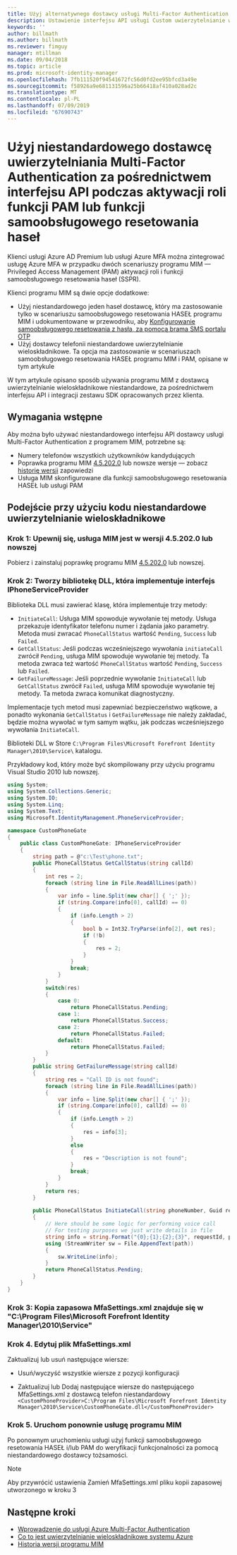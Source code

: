 ```yaml
---
title: Użyj alternatywnego dostawcy usługi Multi-Factor Authentication za pośrednictwem interfejsu API do aktywacji usługi PAM lub w scenariuszu samoobsługowego resetowania HASEŁ | Dokumentacja firmy Microsoft
description: Ustawienie interfejsu API usługi Custom uwierzytelnianie wieloskładnikowe jako drugą warstwę zabezpieczeń, gdy użytkownicy aktywują role w ramach Privileged Access Management i używać samoobsługowego resetowania hasła.
keywords: ''
author: billmath
ms.author: billmath
ms.reviewer: fimguy
manager: mtillman
ms.date: 09/04/2018
ms.topic: article
ms.prod: microsoft-identity-manager
ms.openlocfilehash: 7fb111520f94541672fc56d0fd2ee95bfcd3a49e
ms.sourcegitcommit: f58926a9e681131596a25b66418af410a028ad2c
ms.translationtype: MT
ms.contentlocale: pl-PL
ms.lasthandoff: 07/09/2019
ms.locfileid: "67690743"
---
```

# <a name="use-a-custom-multi-factor-authentication-provider-via-an-api-during-pam-role-activation-or-in-sspr"></a>Użyj niestandardowego dostawcę uwierzytelniania Multi-Factor Authentication za pośrednictwem interfejsu API podczas aktywacji roli funkcji PAM lub funkcji samoobsługowego resetowania haseł

Klienci usługi Azure AD Premium lub usługi Azure MFA można zintegrować usługę Azure MFA w przypadku dwóch scenariuszy programu MIM — Privileged Access Management (PAM) aktywacji roli i funkcji samoobsługowego resetowania haseł (SSPR).

Klienci programu MIM są dwie opcje dodatkowe:

 - Użyj niestandardowego jeden haseł dostawcę, który ma zastosowanie tylko w scenariuszu samoobsługowego resetowania HASEŁ programu MIM i udokumentowane w przewodniku, aby [Konfigurowanie samoobsługowego resetowania z hasła, za pomocą brama SMS portalu OTP](https://docs.microsoft.com/en-us/previous-versions/mim/hh824692(v=ws.10))
 - Użyj dostawcy telefonii niestandardowe uwierzytelnianie wieloskładnikowe. Ta opcja ma zastosowanie w scenariuszach samoobsługowego resetowania HASEŁ programu MIM i PAM, opisane w tym artykule

W tym artykule opisano sposób używania programu MIM z dostawcą uwierzytelnianie wieloskładnikowe niestandardowe, za pośrednictwem interfejsu API i integracji zestawu SDK opracowanych przez klienta.  

## <a name="prerequisites"></a>Wymagania wstępne

Aby można było używać niestandardowego interfejsu API dostawcy usługi Multi-Factor Authentication z programem MIM, potrzebne są:

- Numery telefonów wszystkich użytkowników kandydujących
- Poprawka programu MIM [4.5.202.0](https://www.microsoft.com/download/details.aspx?id=57278) lub nowsze wersje — zobacz [historię wersji](reference/version-history.md) zapowiedzi
- Usługa MIM skonfigurowane dla funkcji samoobsługowego resetowania HASEŁ lub usługi PAM

## <a name="approach-using-custom-multi-factor-authentication-code"></a>Podejście przy użyciu kodu niestandardowe uwierzytelnianie wieloskładnikowe

### <a name="step-1-ensure-mim-service-is-at-version-452020-or-later"></a>Krok 1: Upewnij się, usługa MIM jest w wersji 4.5.202.0 lub nowszej

Pobierz i zainstaluj poprawkę programu MIM [4.5.202.0](https://www.microsoft.com/download/details.aspx?id=57278) lub nowszej.

### <a name="step-2-create-a-dll-which-implements-the-iphoneserviceprovider-interface"></a>Krok 2: Tworzy bibliotekę DLL, która implementuje interfejs IPhoneServiceProvider

Biblioteka DLL musi zawierać klasę, która implementuje trzy metody:

- `InitiateCall`: Usługa MIM spowoduje wywołanie tej metody. Usługa przekazuje identyfikator telefonu numer i żądania jako parametry.  Metoda musi zwracać `PhoneCallStatus` wartość `Pending`, `Success` lub `Failed`.
- `GetCallStatus`: Jeśli podczas wcześniejszego wywołania `initiateCall` zwrócił `Pending`, usługa MIM spowoduje wywołanie tej metody. Ta metoda zwraca też wartość `PhoneCallStatus` wartość `Pending`, `Success` lub `Failed`.
- `GetFailureMessage`: Jeśli poprzednie wywołanie `InitiateCall` lub `GetCallStatus` zwrócił `Failed`, usługa MIM spowoduje wywołanie tej metody. Ta metoda zwraca komunikat diagnostyczny.

Implementacje tych metod musi zapewniać bezpieczeństwo wątkowe, a ponadto wykonania `GetCallStatus` i `GetFailureMessage` nie należy zakładać, będzie można wywołać w tym samym wątku, jak podczas wcześniejszego wywołania `InitiateCall`.

Biblioteki DLL w Store `C:\Program Files\Microsoft Forefront Identity Manager\2010\Service\` katalogu.

Przykładowy kod, który może być skompilowany przy użyciu programu Visual Studio 2010 lub nowszej.

```csharp
using System;
using System.Collections.Generic;
using System.IO;
using System.Linq;
using System.Text;
using Microsoft.IdentityManagement.PhoneServiceProvider;

namespace CustomPhoneGate
{
    public class CustomPhoneGate: IPhoneServiceProvider
    {
        string path = @"c:\Test\phone.txt";
        public PhoneCallStatus GetCallStatus(string callId)
        {
            int res = 2;
            foreach (string line in File.ReadAllLines(path))
            {
                var info = line.Split(new char[] { ';' });
                if (string.Compare(info[0], callId) == 0)
                {
                    if (info.Length > 2)
                    {
                        bool b = Int32.TryParse(info[2], out res);
                        if (!b)
                        {
                            res = 2;
                        }
                    }
                    break;
                }
            }
            switch(res)
            {
                case 0:
                    return PhoneCallStatus.Pending;
                case 1:
                    return PhoneCallStatus.Success;
                case 2:
                    return PhoneCallStatus.Failed;
                default:
                    return PhoneCallStatus.Failed;
            }       
        }
        public string GetFailureMessage(string callId)
        {
            string res = "Call ID is not found";
            foreach (string line in File.ReadAllLines(path))
            {
                var info = line.Split(new char[] { ';' });
                if (string.Compare(info[0], callId) == 0)
                {
                    if (info.Length > 2)
                    {
                        res = info[3];
                    }
                    else
                    {
                        res = "Description is not found";
                    }
                    break;
                }
            }
            return res;            
        }
        
        public PhoneCallStatus InitiateCall(string phoneNumber, Guid requestId, Dictionary<string,object> deliveryAttributes)
        {
            // Here should be some logic for performing voice call
            // For testing purposes we just write details in file             
            string info = string.Format("{0};{1};{2};{3}", requestId, phoneNumber, 0, string.Empty);
            using (StreamWriter sw = File.AppendText(path))
            {
                sw.WriteLine(info);                
            }
            return PhoneCallStatus.Pending;    
        }
    }
}
```
### <a name="step-3-backup-the-mfasettingsxml-located-in-the-cprogram-filesmicrosoft-forefront-identity-manager2010service"></a>Krok 3: Kopia zapasowa MfaSettings.xml znajduje się w "C:\Program Files\Microsoft Forefront Identity Manager\2010\Service"

### <a name="step-4-edit-the-mfasettingsxml-file"></a>Krok 4. Edytuj plik MfaSettings.xml

Zaktualizuj lub usuń następujące wiersze:

- Usuń/wyczyść wszystkie wiersze z pozycji konfiguracji 

- Zaktualizuj lub Dodaj następujące wiersze do następującego MfaSettings.xml z dostawcą telefon niestandardowy <br>
`<CustomPhoneProvider>C:\Program Files\Microsoft Forefront Identity Manager\2010\Service\CustomPhoneGate.dll</CustomPhoneProvider>`

### <a name="step-5-restart-mim-service"></a>Krok 5. Uruchom ponownie usługę programu MIM

Po ponownym uruchomieniu usługi użyj funkcji samoobsługowego resetowania HASEŁ i/lub PAM do weryfikacji funkcjonalności za pomocą niestandardowego dostawcy tożsamości.

> [!NOTE] 
> Aby przywrócić ustawienia Zamień MfaSettings.xml pliku kopii zapasowej utworzonego w kroku 3


## <a name="next-steps"></a>Następne kroki

- [Wprowadzenie do usługi Azure Multi-Factor Authentication](https://docs.microsoft.com/en-us/azure/active-directory/authentication/howto-mfaserver-deploy)
- [Co to jest uwierzytelnianie wieloskładnikowe systemu Azure](https://docs.microsoft.com/azure/multi-factor-authentication/multi-factor-authentication)
- [Historia wersji programu MIM](./reference/version-history.md)
